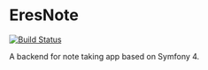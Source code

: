 # EresNote

[![Build Status](https://travis-ci.org/EresDev/EresNoteSymfony.svg?branch=master)](https://travis-ci.org/EresDev/EresNoteSymfony)

A backend for note taking app based on Symfony 4.


